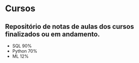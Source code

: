 # Cursos
## Repositório de notas de aulas dos cursos finalizados ou em andamento.

- SQL 90%
- Python 70%
- ML 12%

